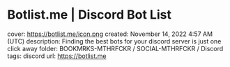# Botlist.me | Discord Bot List

cover: https://botlist.me/icon.png
created: November 14, 2022 4:57 AM (UTC)
description: Finding the best bots for your discord server is just one click away
folder: BOOKMRKS-MTHRFCKR / SOCIAL-MTHRFCKR / Discord
tags: discord
url: https://botlist.me